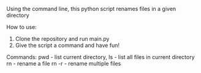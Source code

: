 Using the command line, this python script renames files in a given directory

How to use:
  1. Clone the repository and run main.py
  2. Give the script a command and have fun!
  
Commands:
  pwd   - list current directory,
  ls    - list all files in current directory
  rn    - rename a file
  rn -r - rename multiple files
 
